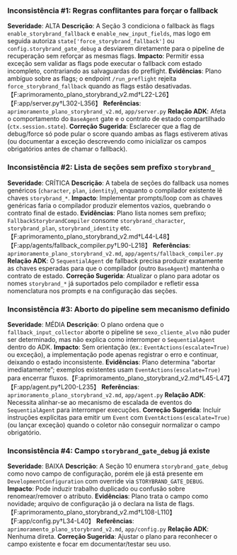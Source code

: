 ### Inconsistência #1: Regras conflitantes para forçar o fallback
**Severidade**: ALTA
**Descrição**: A Seção 3 condiciona o fallback às flags `enable_storybrand_fallback` e `enable_new_input_fields`, mas logo em seguida autoriza `state['force_storybrand_fallback']` ou `config.storybrand_gate_debug` a desviarem diretamente para o pipeline de recuperação sem reforçar as mesmas flags.
**Impacto**: Permitir essa exceção sem validar as flags pode executar o fallback com estado incompleto, contrariando as salvaguardas do preflight.
**Evidências**: Plano ambíguo sobre as flags; o endpoint `/run_preflight` rejeita `force_storybrand_fallback` quando as flags estão desativadas.【F:aprimoramento_plano_storybrand_v2.md†L22-L26】【F:app/server.py†L302-L356】
**Referências**: `aprimoramento_plano_storybrand_v2.md`, `app/server.py`
**Relação ADK**: Afeta o comportamento do `BaseAgent` gate e o contrato de estado compartilhado (`ctx.session.state`).
**Correção Sugerida**: Esclarecer que a flag de debug/force só pode pular o score quando ambas as flags estiverem ativas (ou documentar a exceção descrevendo como inicializar os campos obrigatórios antes de chamar o fallback).

### Inconsistência #2: Lista de seções sem prefixo `storybrand_`
**Severidade**: CRÍTICA
**Descrição**: A tabela de seções do fallback usa nomes genéricos (`character`, `plan`, `identity`), enquanto o compilador existente lê chaves `storybrand_*`. 
**Impacto**: Implementar prompts/loop com as chaves genéricas faria o compilador produzir elementos vazios, quebrando o contrato final de estado.
**Evidências**: Plano lista nomes sem prefixo; `FallbackStorybrandCompiler` consome `storybrand_character`, `storybrand_plan`, `storybrand_identity` etc.【F:aprimoramento_plano_storybrand_v2.md†L44-L48】【F:app/agents/fallback_compiler.py†L90-L218】
**Referências**: `aprimoramento_plano_storybrand_v2.md`, `app/agents/fallback_compiler.py`
**Relação ADK**: O `SequentialAgent` de fallback precisa produzir exatamente as chaves esperadas para que o compilador (outro `BaseAgent`) mantenha o contrato de estado.
**Correção Sugerida**: Atualizar o plano para adotar os nomes `storybrand_*` já suportados pelo compilador e refletir essa nomenclatura nos prompts e na configuração das seções.

### Inconsistência #3: Aborto do pipeline sem mecanismo definido
**Severidade**: MÉDIA
**Descrição**: O plano ordena que o `fallback_input_collector` aborte o pipeline se `sexo_cliente_alvo` não puder ser determinado, mas não explica como interromper o `SequentialAgent` dentro do ADK.
**Impacto**: Sem orientação (ex.: `EventActions(escalate=True)` ou exceção), a implementação pode apenas registrar o erro e continuar, deixando o estado inconsistente.
**Evidências**: Plano determina “abortar imediatamente”; exemplos existentes usam `EventActions(escalate=True)` para encerrar fluxos.【F:aprimoramento_plano_storybrand_v2.md†L45-L47】【F:app/agent.py†L200-L235】
**Referências**: `aprimoramento_plano_storybrand_v2.md`, `app/agent.py`
**Relação ADK**: Necessita alinhar-se ao mecanismo de escalada de eventos do `SequentialAgent` para interromper execuções.
**Correção Sugerida**: Incluir instruções explícitas para emitir um `Event` com `EventActions(escalate=True)` (ou lançar exceção) quando o coletor não conseguir normalizar o campo obrigatório.

### Inconsistência #4: Campo `storybrand_gate_debug` já existe
**Severidade**: BAIXA
**Descrição**: A Seção 10 enumera `storybrand_gate_debug` como novo campo de configuração, porém ele já está presente em `DevelopmentConfiguration` com override via `STORYBRAND_GATE_DEBUG`.
**Impacto**: Pode induzir trabalho duplicado ou confusão sobre renomear/remover o atributo.
**Evidências**: Plano trata o campo como novidade; arquivo de configuração já o declara na lista de flags.【F:aprimoramento_plano_storybrand_v2.md†L108-L110】【F:app/config.py†L34-L40】
**Referências**: `aprimoramento_plano_storybrand_v2.md`, `app/config.py`
**Relação ADK**: Nenhuma direta.
**Correção Sugerida**: Ajustar o plano para reconhecer o campo existente e focar em documentar/testar seu uso.
